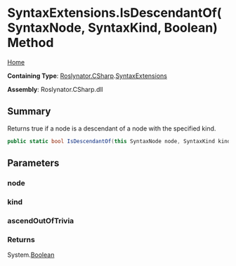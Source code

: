 # SyntaxExtensions\.IsDescendantOf\(SyntaxNode, SyntaxKind, Boolean\) Method

[Home](../../../../README.md)

**Containing Type**: [Roslynator.CSharp](../../README.md)\.[SyntaxExtensions](../README.md)

**Assembly**: Roslynator\.CSharp\.dll

## Summary

Returns true if a node is a descendant of a node with the specified kind\.

```csharp
public static bool IsDescendantOf(this SyntaxNode node, SyntaxKind kind, bool ascendOutOfTrivia = true)
```

## Parameters

### node





### kind





### ascendOutOfTrivia





### Returns

System\.[Boolean](https://docs.microsoft.com/en-us/dotnet/api/system.boolean)

